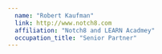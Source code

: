 ```yaml
---
  name: "Robert Kaufman"
  link: http://www.notch8.com
  affiliation: "Notch8 and LEARN Acadmey"
  occupation_title: "Senior Partner"
---
```

